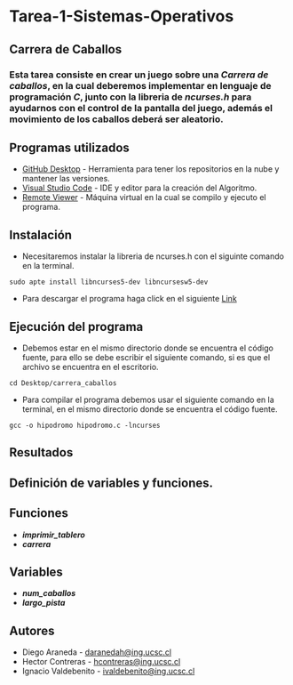 # Tarea-1-Sistemas-Operativos
## Carrera de Caballos
### Esta tarea consiste en crear un juego sobre una ***Carrera de caballos***, en la cual deberemos implementar en lenguaje de programación ***C***, junto con la libreria de ***ncurses.h*** para ayudarnos con el control de la pantalla del juego, además el movimiento de los caballos deberá ser aleatorio.

## Programas utilizados

* [GitHub Desktop](https://desktop.github.com/) - Herramienta para tener los repositorios en la nube y mantener las versiones.
* [Visual Studio Code](https://visualstudio.microsoft.com/es/) - IDE y editor para la creación del Algoritmo.
* [Remote Viewer]() - Máquina virtual en la cual se compilo y ejecuto el programa.

## Instalación 

* Necesitaremos instalar la libreria de ncurses.h con el siguinte comando en la terminal.
```
sudo apte install libncurses5-dev libncursesw5-dev
```

* Para descargar el programa haga click en el siguiente [Link]()

## Ejecución del programa

* Debemos estar en el mismo directorio donde se encuentra el código fuente, para ello se debe escribir el siguiente comando, si es que el archivo se encuentra en el escritorio.
```
cd Desktop/carrera_caballos
```
* Para compilar el programa debemos usar el siguiente comando en la terminal, en el mismo directorio donde se encuentra el código fuente.
```
gcc -o hipodromo hipodromo.c -lncurses
```
## Resultados

## Definición de variables y funciones.
## Funciones
* ***imprimir_tablero***
* ***carrera***
## Variables
* ***num_caballos***
* ***largo_pista***
## Autores
* Diego Araneda  - daranedah@ing.ucsc.cl
* Hector Contreras - hcontreras@ing.ucsc.cl
* Ignacio Valdebenito - ivaldebenito@ing.ucsc.cl
